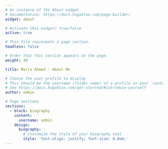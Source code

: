 ```yaml
---
# An instance of the About widget.
# Documentation: https://docs.hugoblox.com/page-builder/
widget: about

# Activate this widget? true/false
active: true

# This file represents a page section.
headless: false

# Order that this section appears on the page.
weight: 30

title: Maria Ahmed - About Me

# Choose the user profile to display
# This should be the username (folder name) of a profile in your `content/authors/` folder.
# See https://docs.hugoblox.com/get-started/#introduce-yourself
author: admin

# Page sections
sections:
  - block: biography
    content:
      username: admin
    design:
      biography:
        # Customize the style of your biography text
        style: 'text-align: justify; font-size: 0.8em;'
---
```

